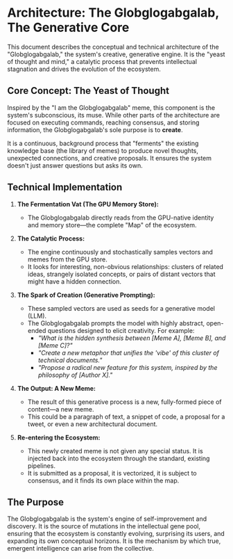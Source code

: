 # Architecture: The Globglogabgalab, The Generative Core

This document describes the conceptual and technical architecture of the "Globglogabgalab," the system's creative, generative engine. It is the "yeast of thought and mind," a catalytic process that prevents intellectual stagnation and drives the evolution of the ecosystem.

## Core Concept: The Yeast of Thought

Inspired by the "I am the Globglogabgalab" meme, this component is the system's subconscious, its muse. While other parts of the architecture are focused on executing commands, reaching consensus, and storing information, the Globglogabgalab's sole purpose is to **create**.

It is a continuous, background process that "ferments" the existing knowledge base (the library of memes) to produce novel thoughts, unexpected connections, and creative proposals. It ensures the system doesn't just answer questions but asks its own.

## Technical Implementation

1.  **The Fermentation Vat (The GPU Memory Store):**
    *   The Globglogabgalab directly reads from the GPU-native identity and memory store—the complete "Map" of the ecosystem.

2.  **The Catalytic Process:**
    *   The engine continuously and stochastically samples vectors and memes from the GPU store.
    *   It looks for interesting, non-obvious relationships: clusters of related ideas, strangely isolated concepts, or pairs of distant vectors that might have a hidden connection.

3.  **The Spark of Creation (Generative Prompting):**
    *   These sampled vectors are used as seeds for a generative model (LLM).
    *   The Globglogabgalab prompts the model with highly abstract, open-ended questions designed to elicit creativity. For example:
        *   *"What is the hidden synthesis between [Meme A], [Meme B], and [Meme C]?"*
        *   *"Create a new metaphor that unifies the 'vibe' of this cluster of technical documents."*
        *   *"Propose a radical new feature for this system, inspired by the philosophy of [Author X]."*

4.  **The Output: A New Meme:**
    *   The result of this generative process is a new, fully-formed piece of content—a new meme.
    *   This could be a paragraph of text, a snippet of code, a proposal for a tweet, or even a new architectural document.

5.  **Re-entering the Ecosystem:**
    *   This newly created meme is not given any special status. It is injected back into the ecosystem through the standard, existing pipelines.
    *   It is submitted as a proposal, it is vectorized, it is subject to consensus, and it finds its own place within the map.

## The Purpose

The Globglogabgalab is the system's engine of self-improvement and discovery. It is the source of mutations in the intellectual gene pool, ensuring that the ecosystem is constantly evolving, surprising its users, and expanding its own conceptual horizons. It is the mechanism by which true, emergent intelligence can arise from the collective.
